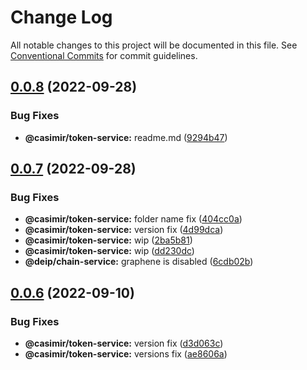 # Change Log

All notable changes to this project will be documented in this file.
See [Conventional Commits](https://conventionalcommits.org) for commit guidelines.

## [0.0.8](https://github.com/casimir-ai/frontend/compare/v0.0.7...v0.0.8) (2022-09-28)


### Bug Fixes

* **@casimir/token-service:** readme.md ([9294b47](https://github.com/casimir-ai/frontend/commit/9294b4727a3ac582897782da135d61487e825223))





## [0.0.7](https://github.com/casimir-ai/frontend/compare/v0.0.6...v0.0.7) (2022-09-28)


### Bug Fixes

* **@casimir/token-service:** folder name fix ([404cc0a](https://github.com/casimir-ai/frontend/commit/404cc0ae6a03d1a5671e5780f47e7cc4eeb45125))
* **@casimir/token-service:** version fix ([4d99dca](https://github.com/casimir-ai/frontend/commit/4d99dca53b8ddc3d168c7cd90c896478a1ffe9c6))
* **@casimir/token-service:** wip ([2ba5b81](https://github.com/casimir-ai/frontend/commit/2ba5b81e8f1583415d23d7e460b5043fd5925a99))
* **@casimir/token-service:** wip ([dd230dc](https://github.com/casimir-ai/frontend/commit/dd230dcb762222ef13bba60137b399893a97ad7c))
* **@deip/chain-service:** graphene is disabled ([6cdb02b](https://github.com/casimir-ai/frontend/commit/6cdb02b43cb7fdcf14d60a0fa6e93e2940ce9a41))





## [0.0.6](https://github.com/DEIPworld/deip-modules/compare/v0.0.4...v0.0.6) (2022-09-10)


### Bug Fixes

* **@casimir/token-service:** version fix ([d3d063c](https://github.com/DEIPworld/deip-modules/commit/d3d063c1cffb51ed4c8d8e2e33d0362f989632cd))
* **@casimir/token-service:** versions fix ([ae8606a](https://github.com/DEIPworld/deip-modules/commit/ae8606a0f4ee69537fb0f6ac440310d09b10e34d))
